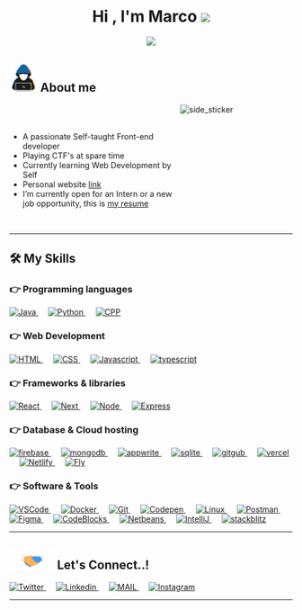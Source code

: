 <h1 align="center"><b>Hi , I'm Marco </b><img src="https://media.giphy.com/media/hvRJCLFzcasrR4ia7z/giphy.gif" width="35"></h1>

<p align="center">
  <a href="https://github.com/DenverCoder1/readme-typing-svg"><img src="https://readme-typing-svg.herokuapp.com?font=Time+New+Roman&color=cyan&size=25&center=true&vCenter=true&width=600&height=100&lines=Front-End+Developer,;Computer+Engineering+Student,;CTF+Newbie,;Active+Learner/Researcher,;Love+to+learn+new+stuffs..<3"></a>
</p>


## <picture><img src = "https://github.com/0xAbdulKhalid/0xAbdulKhalid/raw/main/assets/mdImages/about_me.gif" width = 50px></picture> **About me**

<img align="right" width=200px height=200px alt="side_sticker" src="https://media.giphy.com/media/TEnXkcsHrP4YedChhA/giphy.gif" />

</br>
</br>

- A passionate Self-taught Front-end developer
- Playing CTF's at spare time
- Currently learning Web Development by Self
- Personal website [link](https://nandev.xyz)
- I’m currently open for an Intern or a new job opportunity, this is [my resume](https://drive.google.com/file/d/1x5EgzYxPFU--BQ-zFHui4P2C0GEtnuJF/view?usp=drive_link)

</br>


---

## 🛠️ My Skills

### 👉 Programming languages

<p align="left"> 
    <a href="https://www.java.com/en/">
        <img alt="Java" src="https://img.shields.io/badge/Java-15616D?style=for-the-badge"/>
    </a>
    &emsp;
    <a href="https://python.org/">
        <img alt="Python" src="https://img.shields.io/badge/Python-15616D?style=for-the-badge"/>
    </a>
    &emsp;
    <a href="https://cplusplus.com/doc/">
        <img alt="CPP" src="https://img.shields.io/badge/C++-15616D?style=for-the-badge"/>
    </a>
</p>

### 👉 Web Development

<p align="left"> 
    <a href="https://developer.mozilla.org/es/docs/Web/HTML">
        <img alt="HTML" src="https://img.shields.io/badge/HTML5-5B8C5A?style=for-the-badge"/>
    </a>
    &emsp;
    <a href="https://developer.mozilla.org/es/docs/Web/CSS">
        <img alt="CSS" src="https://img.shields.io/badge/CSS3-5B8C5A?style=for-the-badge"/>
    </a>
    &emsp;
    <a href="https://developer.mozilla.org/en-US/docs/Web/JavaScript">
        <img alt="Javascript" src="https://img.shields.io/badge/JavaScript-5B8C5A?style=for-the-badge"/>
    </a>
    &emsp;
    <a href="https://www.typescriptlang.org/docs/">
        <img alt="typescript" src="https://img.shields.io/badge/TypeScript-5B8C5A?style=for-the-badge"/>
    </a>
</p>

### 👉 Frameworks & libraries

<p align="left"> 
    <a href="https://react.dev/">
        <img alt="React" src="https://img.shields.io/badge/React js-52414C?style=for-the-badge"/>
    </a>
    &emsp;
    <a href="https://nextjs.org/">
        <img alt="Next" src="https://img.shields.io/badge/Next js-52414C?style=for-the-badge"/>
    </a>
    &emsp;
    <a href="https://nodejs.org/es">
        <img alt="Node" src="https://img.shields.io/badge/Node js-52414C?style=for-the-badge"/>
    </a>
    &emsp;
    <a href="https://expressjs.com/">
        <img alt="Express" src="https://img.shields.io/badge/Express js-52414C?style=for-the-badge"/>
    </a>
</p>

### 👉 Database & Cloud hosting

<p align="left"> 
    <a href="https://firebase.google.com/">
        <img alt="firebase" src="https://img.shields.io/badge/Firebase-4D6CFA?style=for-the-badge"/>
    </a>
    &emsp;
    <a href="https://www.mongodb.com/">
        <img alt="mongodb" src="https://img.shields.io/badge/Mongo DB-4D6CFA?style=for-the-badge"/>
    </a>
    &emsp;
    <a href="https://appwrite.io/">
        <img alt="appwrite" src="https://img.shields.io/badge/Appwrite-4D6CFA?style=for-the-badge"/>
    </a>
    &emsp;
    <a href="https://www.sqlite.org/index.html">
        <img alt="sqlite" src="https://img.shields.io/badge/SQLite-4D6CFA?style=for-the-badge"/>
    </a>
    &emsp;
    <a href="https://github.com/">
        <img alt="gitgub" src="https://img.shields.io/badge/Github-4D6CFA?style=for-the-badge"/>
    </a>
    &emsp;
    <a href="https://vercel.com/">
        <img alt="vercel" src="https://img.shields.io/badge/Vercel-4D6CFA?style=for-the-badge"/>
    </a>
    &emsp;
    <a href="https://www.netlify.com/">
        <img alt="Netlify" src="https://img.shields.io/badge/Netlify-4D6CFA?style=for-the-badge"/>
    </a>
    &emsp;
    <a href="https://fly.io/">
        <img alt="Fly" src="https://img.shields.io/badge/Fly io-4D6CFA?style=for-the-badge"/>
    </a>
</p>

### 👉 Software & Tools

<p align="left"> 
    <a href="https://code.visualstudio.com/">
        <img alt="VSCode" src="https://img.shields.io/badge/Visual Studio Code-5B5F97?style=for-the-badge"/>
    </a>
    &emsp;
    <a href="https://www.docker.com/">
        <img alt="Docker" src="https://img.shields.io/badge/Docker-5B5F97?style=for-the-badge"/>
    </a>
    &emsp;
    <a href="https://git-scm.com/">
        <img alt="Git" src="https://img.shields.io/badge/Git-5B5F97?style=for-the-badge"/>
    </a>
    &emsp;
    <a href="https://codepen.io/">
        <img alt="Codepen" src="https://img.shields.io/badge/Codepen-5B5F97?style=for-the-badge"/>
    </a>
    &emsp;
    <a href="#">
        <img alt="Linux" src="https://img.shields.io/badge/Linux-5B5F97?style=for-the-badge"/>
    </a>
    &emsp;
    <a href="#">
        <img alt="Postman" src="https://img.shields.io/badge/Postman-5B5F97?style=for-the-badge"/>
    </a>
    &emsp;
    <a href="#">
        <img alt="Figma" src="https://img.shields.io/badge/Figma-5B5F97?style=for-the-badge"/>
    </a>
    &emsp;
    <a href="#">
        <img alt="CodeBlocks" src="https://img.shields.io/badge/CodeBlocks-5B5F97?style=for-the-badge"/>
    </a>
    &emsp;
    <a href="#">
        <img alt="Netbeans" src="https://img.shields.io/badge/Netbeans-5B5F97?style=for-the-badge"/>
    </a>
    &emsp;
    <a href="#">
        <img alt="IntelliJ" src="https://img.shields.io/badge/IntelliJ idea-5B5F97?style=for-the-badge"/>
    </a>
    &emsp;
    <a href="https://stackblitz.com/">
        <img alt="stackblitz" src="https://img.shields.io/badge/stackBlitz-5B5F97?style=for-the-badge"/>
    </a>
</p>

---

## <img src="https://github.com/0xAbdulKhalid/0xAbdulKhalid/raw/main/assets/mdImages/handshake.gif" width ="80"><b> Let's Connect..!</b>

<p align="left"> 
    <a href="https://twitter.com/nandev_16">
        <img alt="Twitter" src="https://img.shields.io/badge/Twitter-00acee?style=for-the-badge&logo=twitter&logoColor=white"/>
    </a>
    &emsp;
    <a href="https://www.linkedin.com/in/marcoa16b/">
        <img alt="Linkedin" src="https://img.shields.io/badge/LinkedIn-0072b1?style=for-the-badge&logo=linkedin&logoColor=white"/>
    </a>
    &emsp;
    <a href="mailto:marcoferab@gmail.com">
        <img alt="MAIL" src="https://img.shields.io/badge/Mail-c14438?style=for-the-badge&logo=gmail&logoColor=white"/>
    </a>
    &emsp;
    <a href="https://www.instagram.com/nando._.dev/">
        <img alt="Instagram" src="https://img.shields.io/badge/Instagram-3D3B8E?style=for-the-badge&logo=instagram&logoColor=white"/>
    </a>
</p>

---
